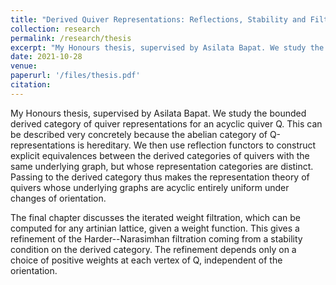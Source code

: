 ```yaml
---
title: "Derived Quiver Representations: Reflections, Stability and Filtrations"
collection: research
permalink: /research/thesis
excerpt: "My Honours thesis, supervised by Asilata Bapat. We study the bounded derived category of representations for an acyclic quiver, occupied chiefly by derived reflection functors."
date: 2021-10-28
venue:
paperurl: '/files/thesis.pdf'
citation: 
---
```


My Honours thesis, supervised by Asilata Bapat. We study the bounded derived category of quiver representations for an acyclic quiver Q. This can be described very concretely because the abelian category of Q-representations is hereditary. We then use reflection functors to construct explicit equivalences between the derived categories of quivers with the same underlying graph, but whose representation categories are distinct. Passing to the derived category thus makes the representation theory of quivers whose underlying graphs are acyclic entirely uniform under changes of orientation. 

The final chapter discusses the iterated weight filtration, which can be computed for any artinian lattice, given a weight function. This gives a refinement of the Harder--Narasimhan filtration coming from a stability condition on the derived category. The refinement depends only on a choice of positive weights at each vertex of Q, independent of the orientation.